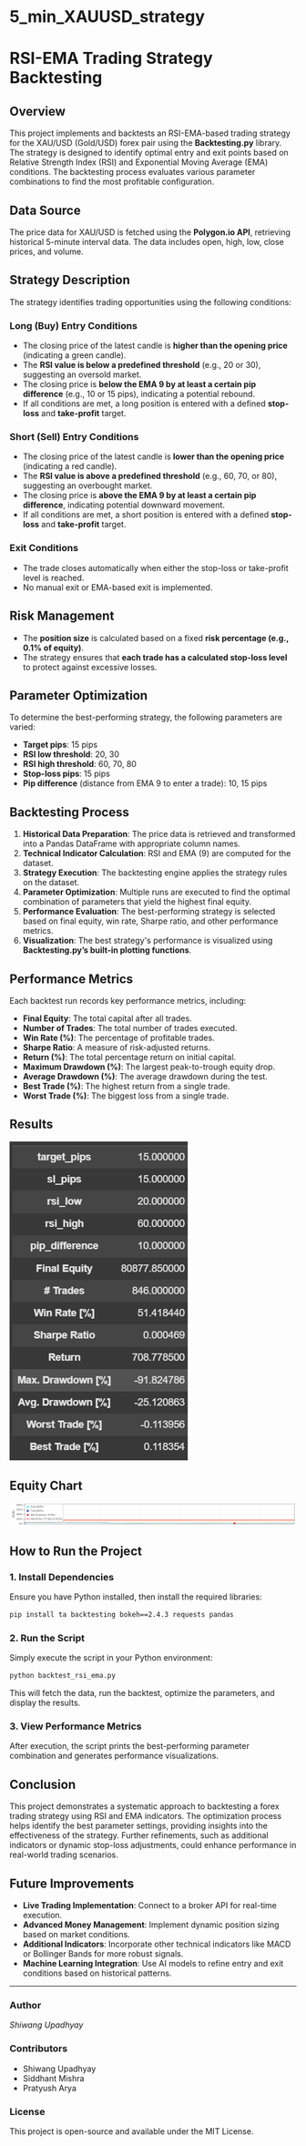 # 5_min_XAUUSD_strategy
# RSI-EMA Trading Strategy Backtesting

## Overview
This project implements and backtests an RSI-EMA-based trading strategy for the XAU/USD (Gold/USD) forex pair using the **Backtesting.py** library. The strategy is designed to identify optimal entry and exit points based on Relative Strength Index (RSI) and Exponential Moving Average (EMA) conditions. The backtesting process evaluates various parameter combinations to find the most profitable configuration.

## Data Source
The price data for XAU/USD is fetched using the **Polygon.io API**, retrieving historical 5-minute interval data. The data includes open, high, low, close prices, and volume.

## Strategy Description
The strategy identifies trading opportunities using the following conditions:

### **Long (Buy) Entry Conditions**
- The closing price of the latest candle is **higher than the opening price** (indicating a green candle).
- The **RSI value is below a predefined threshold** (e.g., 20 or 30), suggesting an oversold market.
- The closing price is **below the EMA 9 by at least a certain pip difference** (e.g., 10 or 15 pips), indicating a potential rebound.
- If all conditions are met, a long position is entered with a defined **stop-loss** and **take-profit** target.

### **Short (Sell) Entry Conditions**
- The closing price of the latest candle is **lower than the opening price** (indicating a red candle).
- The **RSI value is above a predefined threshold** (e.g., 60, 70, or 80), suggesting an overbought market.
- The closing price is **above the EMA 9 by at least a certain pip difference**, indicating potential downward movement.
- If all conditions are met, a short position is entered with a defined **stop-loss** and **take-profit** target.

### **Exit Conditions**
- The trade closes automatically when either the stop-loss or take-profit level is reached.
- No manual exit or EMA-based exit is implemented.

## Risk Management
- The **position size** is calculated based on a fixed **risk percentage (e.g., 0.1% of equity)**.
- The strategy ensures that **each trade has a calculated stop-loss level** to protect against excessive losses.

## Parameter Optimization
To determine the best-performing strategy, the following parameters are varied:
- **Target pips**: 15 pips
- **RSI low threshold**: 20, 30
- **RSI high threshold**: 60, 70, 80
- **Stop-loss pips**: 15 pips
- **Pip difference** (distance from EMA 9 to enter a trade): 10, 15 pips

## Backtesting Process
1. **Historical Data Preparation**: The price data is retrieved and transformed into a Pandas DataFrame with appropriate column names.
2. **Technical Indicator Calculation**: RSI and EMA (9) are computed for the dataset.
3. **Strategy Execution**: The backtesting engine applies the strategy rules on the dataset.
4. **Parameter Optimization**: Multiple runs are executed to find the optimal combination of parameters that yield the highest final equity.
5. **Performance Evaluation**: The best-performing strategy is selected based on final equity, win rate, Sharpe ratio, and other performance metrics.
6. **Visualization**: The best strategy's performance is visualized using **Backtesting.py’s built-in plotting functions**.

## Performance Metrics
Each backtest run records key performance metrics, including:
- **Final Equity**: The total capital after all trades.
- **Number of Trades**: The total number of trades executed.
- **Win Rate (%)**: The percentage of profitable trades.
- **Sharpe Ratio**: A measure of risk-adjusted returns.
- **Return (%)**: The total percentage return on initial capital.
- **Maximum Drawdown (%)**: The largest peak-to-trough equity drop.
- **Average Drawdown (%)**: The average drawdown during the test.
- **Best Trade (%)**: The highest return from a single trade.
- **Worst Trade (%)**: The biggest loss from a single trade.

## Results
![Result](images/result.png)

## Equity Chart
![Equity chart](images/Final_chart.png)

## How to Run the Project
### **1. Install Dependencies**
Ensure you have Python installed, then install the required libraries:
```bash
pip install ta backtesting bokeh==2.4.3 requests pandas
```

### **2. Run the Script**
Simply execute the script in your Python environment:
```bash
python backtest_rsi_ema.py
```
This will fetch the data, run the backtest, optimize the parameters, and display the results.

### **3. View Performance Metrics**
After execution, the script prints the best-performing parameter combination and generates performance visualizations.

## Conclusion
This project demonstrates a systematic approach to backtesting a forex trading strategy using RSI and EMA indicators. The optimization process helps identify the best parameter settings, providing insights into the effectiveness of the strategy. Further refinements, such as additional indicators or dynamic stop-loss adjustments, could enhance performance in real-world trading scenarios.

## Future Improvements
- **Live Trading Implementation**: Connect to a broker API for real-time execution.
- **Advanced Money Management**: Implement dynamic position sizing based on market conditions.
- **Additional Indicators**: Incorporate other technical indicators like MACD or Bollinger Bands for more robust signals.
- **Machine Learning Integration**: Use AI models to refine entry and exit conditions based on historical patterns.

---

### **Author**
*Shiwang Upadhyay*

### **Contributors**
- Shiwang Upadhyay
- Siddhant Mishra
- Pratyush Arya

### **License**
This project is open-source and available under the MIT License.

